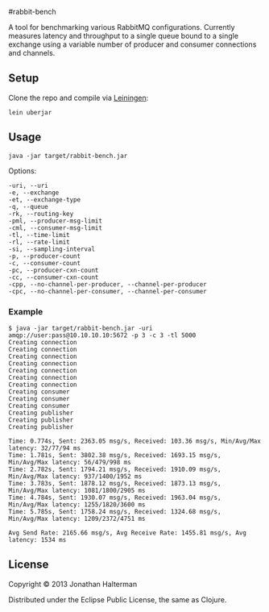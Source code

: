#rabbit-bench

A tool for benchmarking various RabbitMQ configurations. Currently measures latency and throughput to a single queue bound to a single exchange using a variable number of producer and consumer connections and channels.

## Setup

Clone the repo and compile via [Leiningen](http://leiningen.org/):

```
lein uberjar
```

## Usage

```
java -jar target/rabbit-bench.jar
```

Options:

```
-uri, --uri                                            
-e, --exchange                                         
-et, --exchange-type                                   
-q, --queue                                            
-rk, --routing-key                                     
-pml, --producer-msg-limit                             
-cml, --consumer-msg-limit                             
-tl, --time-limit                                      
-rl, --rate-limit                                      
-si, --sampling-interval                               
-p, --producer-count                                   
-c, --consumer-count                                   
-pc, --producer-cxn-count                              
-cc, --consumer-cxn-count                              
-cpp, --no-channel-per-producer, --channel-per-producer
-cpc, --no-channel-per-consumer, --channel-per-consumer

```

### Example

```
$ java -jar target/rabbit-bench.jar -uri amqp://user:pass@10.10.10.10:5672 -p 3 -c 3 -tl 5000
Creating connection
Creating connection
Creating connection
Creating connection
Creating connection
Creating connection
Creating connection
Creating consumer
Creating consumer
Creating consumer
Creating publisher
Creating publisher
Creating publisher

Time: 0.774s, Sent: 2363.05 msg/s, Received: 103.36 msg/s, Min/Avg/Max latency: 32/77/94 ms
Time: 1.781s, Sent: 3802.38 msg/s, Received: 1693.15 msg/s, Min/Avg/Max latency: 56/479/998 ms
Time: 2.782s, Sent: 1794.21 msg/s, Received: 1910.09 msg/s, Min/Avg/Max latency: 937/1400/1952 ms
Time: 3.783s, Sent: 1878.12 msg/s, Received: 1873.13 msg/s, Min/Avg/Max latency: 1081/1800/2905 ms
Time: 4.784s, Sent: 1930.07 msg/s, Received: 1963.04 msg/s, Min/Avg/Max latency: 1255/1820/3600 ms
Time: 5.785s, Sent: 1758.24 msg/s, Received: 1324.68 msg/s, Min/Avg/Max latency: 1209/2372/4751 ms

Avg Send Rate: 2165.66 msg/s, Avg Receive Rate: 1455.81 msg/s, Avg latency: 1534 ms
```

## License

Copyright © 2013 Jonathan Halterman

Distributed under the Eclipse Public License, the same as Clojure.